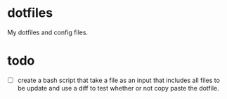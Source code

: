 # dotfiles

My dotfiles and config files.


# todo
- [ ] create a bash script that take a file as an input that includes all files to be update and use a diff to test whether or not copy paste the dotfile.
